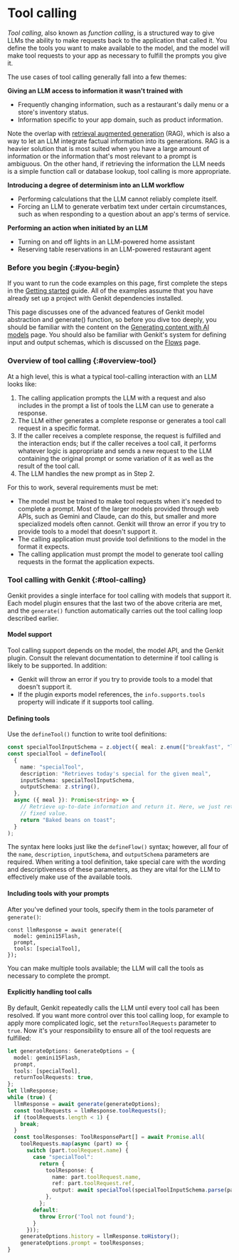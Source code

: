 # Tool calling

_Tool calling_, also known as _function calling_, is a structured way to give
LLMs the ability to make requests back to the application that called it. You
define the tools you want to make available to the model, and the model will
make tool requests to your app as necessary to fulfill the prompts you give it.

The use cases of tool calling generally fall into a few themes:

**Giving an LLM access to information it wasn't trained with**

- Frequently changing information, such as a restaurant's daily menu or a
  store's inventory status.
- Information specific to your app domain, such as product information.

Note the overlap with [retrieval augmented generation](rag) (RAG), which is also
a way to let an LLM integrate factual information into its generations. RAG is a
heavier solution that is most suited when you have a large amount of
information or the information that's most relevant to a prompt is ambiguous. On
the other hand, if retrieving the information the LLM needs is a simple function
call or database lookup, tool calling is more appropriate.

**Introducing a degree of determinism into an LLM workflow**

- Performing calculations that the LLM cannot reliably complete itself.
- Forcing an LLM to generate verbatim text under certain circumstances, such as
  when responding to a question about an app's terms of service.

**Performing an action when initiated by an LLM**

- Turning on and off lights in an LLM-powered home assistant
- Reserving table reservations in an LLM-powered restaurant agent

### Before you begin {:#you-begin}

If you want to run the code examples on this page, first complete the steps in
the [Getting started](get-started) guide. All of the examples assume that you
have already set up a project with Genkit dependencies installed.

This page discusses one of the advanced features of Genkit model abstraction and
generate() function, so before you dive too deeply, you should be familiar with
the content on the [Generating content with AI models](models) page. You should
also be familiar with Genkit's system for defining input and output schemas,
which is discussed on the [Flows](flows) page.

### Overview of tool calling {:#overview-tool}

At a high level, this is what a typical tool-calling interaction with an LLM
looks like:

1.  The calling application prompts the LLM with a request and also includes in
    the prompt a list of tools the LLM can use to generate a response.
1.  The LLM either generates a complete response or generates a tool call
    request in a specific format.
1.  If the caller receives a complete response, the request is fulfilled and the
    interaction ends; but if the caller receives a tool call, it performs
    whatever logic is appropriate and sends a new request to the LLM containing
    the original prompt or some variation of it as well as the result of the
    tool call.
1.  The LLM handles the new prompt as in Step 2.

For this to work, several requirements must be met:

- The model must be trained to make tool requests when it's needed to complete a
  prompt. Most of the larger models provided through web APIs, such as Gemini
  and Claude, can do this, but smaller and more specialized models often cannot.
  Genkit will throw an error if you try to provide tools to a model that doesn't
  support it.
- The calling application must provide tool definitions to the model in the
  format it expects.
- The calling application must prompt the model to generate tool calling
  requests in the format the application expects.

### Tool calling with Genkit {:#tool-calling}

Genkit provides a single interface for tool calling with models that support it.
Each model plugin ensures that the last two of the above criteria are met, and
the `generate()` function automatically carries out the tool calling loop
described earlier.

#### Model support

Tool calling support depends on the model, the model API, and the Genkit plugin.
Consult the relevant documentation to determine if tool calling is likely to be
supported. In addition:

- Genkit will throw an error if you try to provide tools to a model that doesn't
  support it.
- If the plugin exports model references, the `info.supports.tools` property
  will indicate if it supports tool calling.

#### Defining tools

Use the `defineTool()` function to write tool definitions:

```ts
const specialToolInputSchema = z.object({ meal: z.enum(["breakfast", "lunch", "dinner"]) });
const specialTool = defineTool(
  {
    name: "specialTool",
    description: "Retrieves today's special for the given meal",
    inputSchema: specialToolInputSchema,
    outputSchema: z.string(),
  },
  async ({ meal }): Promise<string> => {
    // Retrieve up-to-date information and return it. Here, we just return a
    // fixed value.
    return "Baked beans on toast";
  }
);
```

The syntax here looks just like the `defineFlow()` syntax; however, all four of
the `name`, `description`, `inputSchema`, and `outputSchema` parameters are
required.
When writing a tool definition, take special care with the wording and
descriptiveness of these parameters, as they are vital for the LLM to
effectively make use of the available tools.

#### Including tools with your prompts

After you've defined your tools, specify them in the tools parameter of
`generate()`:

```Language
const llmResponse = await generate({
  model: gemini15Flash,
  prompt,
  tools: [specialTool],
});
```

You can make multiple tools available; the LLM will call the tools as necessary
to complete the prompt.

#### Explicitly handling tool calls

By default, Genkit repeatedly calls the LLM until every tool call has been
resolved. If you want more control over this tool calling loop, for example to
apply more complicated logic, set the `returnToolRequests` parameter to `true`.
Now it's your responsibility to ensure all of the tool requests are fulfilled:

```ts
let generateOptions: GenerateOptions = {
  model: gemini15Flash,
  prompt,
  tools: [specialTool],
  returnToolRequests: true,
};
let llmResponse;
while (true) {
  llmResponse = await generate(generateOptions);
  const toolRequests = llmResponse.toolRequests();
  if (toolRequests.length < 1) {
    break;
  }
  const toolResponses: ToolResponsePart[] = await Promise.all(
    toolRequests.map(async (part) => {
      switch (part.toolRequest.name) {
        case "specialTool":
          return {
            toolResponse: {
              name: part.toolRequest.name,
              ref: part.toolRequest.ref,
              output: await specialTool(specialToolInputSchema.parse(part.toolRequest?.input)),
            },
          };
        default:
          throw Error('Tool not found');
        }
      }));
    generateOptions.history = llmResponse.toHistory();
    generateOptions.prompt = toolResponses;
}
```
